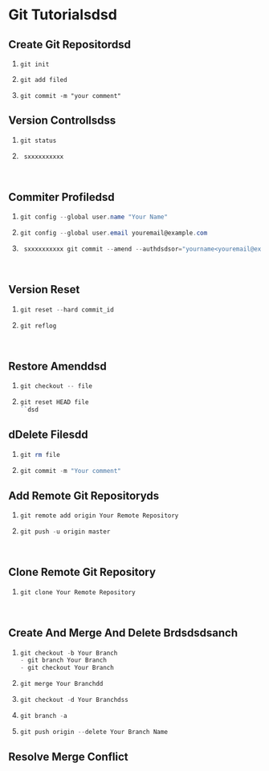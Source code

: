 # Git Tutorialsdsd

## Create Git Repositordsd 

1. ```shell
   git init
   ```

2. ```powershell
   git add filed
   ```

3. ```
   git commit -m "your comment"
   ```

## Version Controllsdss

1. ```powershell
   git status
   ```

2. ```powershell
    sxxxxxxxxxx  
   ```

   ​

## Commiter Profiledsd

1. ```powershell
   git config --global user.name "Your Name"
   ```

2. ```powershell
   git config --global user.email youremail@example.com
   ```

3. ```powershell
    sxxxxxxxxxx git commit --amend --authdsdsor="yourname<youremail@example.com>" -m "your comment"
   ```

   ​

## Version Reset

1. ```powershell
   git reset --hard commit_id
   ```

2. ```powershell
   git reflog
   ```

   ​

## Restore Amenddsd

1. ```powershell
   git checkout -- file
   ```
2. ```powershell
   git reset HEAD file
   ``dsd
   ```
## dDelete Filesdd

1. ```powershell
   git rm file
   ```

2. ```powershell
   git commit -m "Your comment"
   ```

## Add Remote Git Repositoryds

1. ```powershell
   git remote add origin Your Remote Repository
   ```

2. ```powershell
   git push -u origin master
   ```

   ​

## Clone Remote Git Repository

1. ```powershell
   git clone Your Remote Repository
   ```

   ​

## Create And Merge And Delete Brdsdsdsanch

1. ```powershell
   git checkout -b Your Branch
   - git branch Your Branch
   - git checkout Your Branch
   ```

2. ```powershell
   git merge Your Branchdd
   ```

3. ```powershell
   git checkout -d Your Branchdss
   ```

4. ```powershell
   git branch -a
   ```

5. ```powershell
   git push origin --delete Your Branch Name
   ```

##  Resolve Merge Conflict
